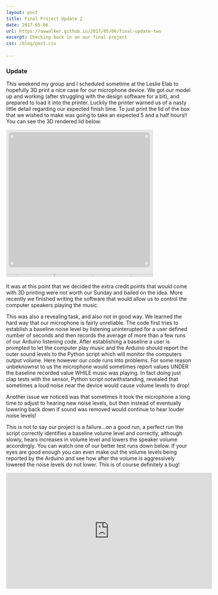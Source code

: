 ```yaml
---
layout: post
title: Final Project Update 2
date: 2017-05-06
url: https://awwalker.github.io/2017/05/06/final-update-two
excerpt: Checking back in on our final project
css: /blog/post.css

---
```

<section class="post-content">
<h3> Update </h3>
<p> This weekend my group and I scheduled sometime at the Leslie Elab to hopefully 3D print a nice case for our microphone device. We got our model up and working (after struggling with the design software for a bit), and prepared to load it into the printer. Luckily the printer warned us of a nasty little detail regarding our expected finish time. To just print the lid of the box that we wished to make was going to take an expected 5 and a half hours!! You can see the 3D rendered lid below. </p>
<img src="/images/final/lid.JPG" alt="3D lid" height="400" width="400">
<p> It was at this point that we decided the extra credit points that would come with 3D printing were not worth our Sunday and bailed on the idea. More recently we finished writing the software that would allow us to control the computer speakers playing the music. </p> 
<p> This was also a revealing task, and also not in good way. We learned the hard way that our microphone is fairly unreliable. The code first tries to establish a baseline noise level by listening uninterupted for a user defined number of seconds and then records the average of more than a few runs of our Arduino listening code. After establishing a baseline a user is prompted to let the computer play music and the Arduino should report the outer sound levels to the Python script which will monitor the computers output volume. Here however our code runs into problems. For some reason unbeknownst to us the microphone would sometimes report values UNDER the baseline recorded value WHILE music was playing. In fact doing just clap tests with the sensor, Python script notwithstanding, revealed that sometimes a loud noise near the device would cause volume levels to drop!</p>
<p> Another issue we noticed was that sometimes it took the microphone a long time to adjust to hearing new noise levels, but then instead of eventually lowering back down if sound was removed would continue to hear louder noise levels!</p>
<p> This is not to say our project is a failure...on a good run, a perfect run the script correctly identifies a baseline volume level and correctly, although slowly, hears increases in volume level and lowers the speaker volume accordingly. You can watch one of our better test runs down below. If your eyes are good enough you can even make out the volume levels being reported by the Arduino and see how after the volume is aggressively lowered the noise levels do not lower. This is of course definitely a bug! </p>
<iframe width="560" height="315" src="https://www.youtube.com/embed/37ch_7yVb6c" frameborder="0" allowfullscreen></iframe>

